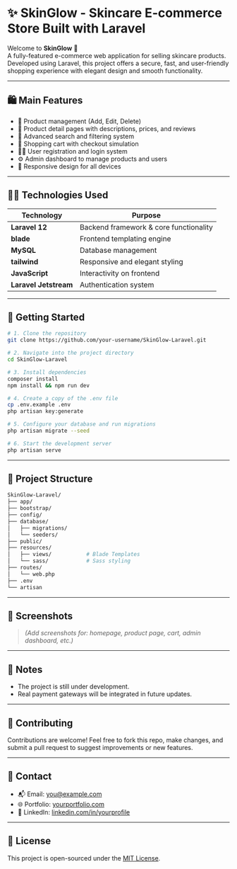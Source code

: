 # ✨ SkinGlow - Skincare E-commerce Store Built with Laravel

Welcome to **SkinGlow** 🌿  
A fully-featured e-commerce web application for selling skincare products. Developed using Laravel, this project offers a secure, fast, and user-friendly shopping experience with elegant design and smooth functionality.

---

## 🛍️ Main Features

- 💄 Product management (Add, Edit, Delete)
- 🧾 Product detail pages with descriptions, prices, and reviews
- 🔎 Advanced search and filtering system
- 🛒 Shopping cart with checkout simulation
- 🧍‍♀️ User registration and login system
- ⚙️ Admin dashboard to manage products and users
- 📱 Responsive design for all devices

---

## 🧑‍💻 Technologies Used

| Technology        | Purpose                                   |
|-------------------|-------------------------------------------|
| **Laravel 12**     | Backend framework & core functionality    |
| **blade**          | Frontend templating engine                |
| **MySQL**          | Database management                       |
| **tailwind**     | Responsive and elegant styling            |
| **JavaScript**     | Interactivity on frontend                 |
| **Laravel Jetstream** | Authentication system        |

---

## 🚀 Getting Started

```bash
# 1. Clone the repository
git clone https://github.com/your-username/SkinGlow-Laravel.git

# 2. Navigate into the project directory
cd SkinGlow-Laravel

# 3. Install dependencies
composer install
npm install && npm run dev

# 4. Create a copy of the .env file
cp .env.example .env
php artisan key:generate

# 5. Configure your database and run migrations
php artisan migrate --seed

# 6. Start the development server
php artisan serve
````

---

## 📂 Project Structure

```bash
SkinGlow-Laravel/
├── app/
├── bootstrap/
├── config/
├── database/
│   ├── migrations/
│   └── seeders/
├── public/
├── resources/
│   ├── views/           # Blade Templates
│   └── sass/            # Sass styling
├── routes/
│   └── web.php
├── .env
└── artisan
```

---

## 📸 Screenshots

> *(Add screenshots for: homepage, product page, cart, admin dashboard, etc.)*

---

## 📌 Notes

* The project is still under development.
* Real payment gateways will be integrated in future updates.

---

## 🤝 Contributing

Contributions are welcome!
Feel free to fork this repo, make changes, and submit a pull request to suggest improvements or new features.

---

## 📧 Contact

* 📬 Email: [you@example.com](mailto:you@example.com)
* 🌐 Portfolio: [yourportfolio.com](https://yourportfolio.com)
* 💼 LinkedIn: [linkedin.com/in/yourprofile](https://linkedin.com/in/yourprofile)

---

## 📝 License

This project is open-sourced under the [MIT License](https://opensource.org/licenses/MIT).

